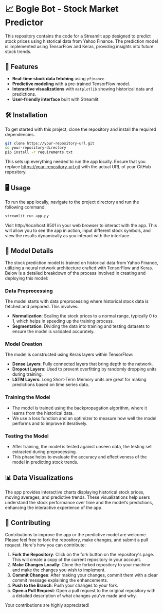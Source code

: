 # 📈 Bogle Bot - Stock Market Predictor

This repository contains the code for a Streamlit app designed to predict stock prices using historical data from Yahoo Finance. The prediction model is implemented using TensorFlow and Keras, providing insights into future stock trends.

## 🚀 Features

- **Real-time stock data fetching** using `yfinance`.
- **Predictive modeling** with a pre-trained TensorFlow model.
- **Interactive visualizations** with `matplotlib` showing historical data and predictions.
- **User-friendly interface** built with Streamlit.

## 🛠 Installation

To get started with this project, clone the repository and install the required dependencies.

```bash
git clone https://your-repository-url.git
cd your-repository-directory
pip install -r requirements.txt
```

This sets up everything needed to run the app locally. Ensure that you replace https://your-repository-url.git with the actual URL of your GitHub repository.

## 🖥 Usage

To run the app locally, navigate to the project directory and run the following command:

```bash
streamlit run app.py
```

Visit http://localhost:8501 in your web browser to interact with the app. This will allow you to see the app in action, input different stock symbols, and view the results dynamically as you interact with the interface.

## 🧠 Model Details

The stock prediction model is trained on historical data from Yahoo Finance, utilizing a neural network architecture crafted with TensorFlow and Keras. Below is a detailed breakdown of the process involved in creating and deploying this model:

### Data Preprocessing
The model starts with data preprocessing where historical stock data is fetched and prepared. This involves:
- **Normalization**: Scaling the stock prices to a normal range, typically 0 to 1, which helps in speeding up the training process.
- **Segmentation**: Dividing the data into training and testing datasets to ensure the model is validated accurately.

### Model Creation
The model is constructed using Keras layers within TensorFlow:
- **Dense Layers**: Fully connected layers that bring depth to the network.
- **Dropout Layers**: Used to prevent overfitting by randomly dropping units during training.
- **LSTM Layers**: Long Short-Term Memory units are great for making predictions based on time series data.

### Training the Model
- The model is trained using the backpropagation algorithm, where it learns from the historical data.
- We use a loss function and an optimizer to measure how well the model performs and to improve it iteratively.

### Testing the Model
- After training, the model is tested against unseen data, the testing set extracted during preprocessing.
- This phase helps to evaluate the accuracy and effectiveness of the model in predicting stock trends.

## 📊 Data Visualizations

The app provides interactive charts displaying historical stock prices, moving averages, and predictive trends. These visualizations help users understand the stock performance over time and the model's predictions, enhancing the interactive experience of the app.

## 🤝 Contributing

Contributions to improve the app or the predictive model are welcome. Please feel free to fork the repository, make changes, and submit a pull request. Here's how you can contribute:

1. **Fork the Repository**: Click on the fork button on the repository's page. This will create a copy of the current repository in your account.
2. **Make Changes Locally**: Clone the forked repository to your machine and make the changes you wish to implement.
3. **Commit Changes**: After making your changes, commit them with a clear commit message explaining the enhancements.
4. **Push to the Branch**: Push your changes to your fork.
5. **Open a Pull Request**: Open a pull request to the original repository with a detailed description of what changes you've made and why.

Your contributions are highly appreciated!
